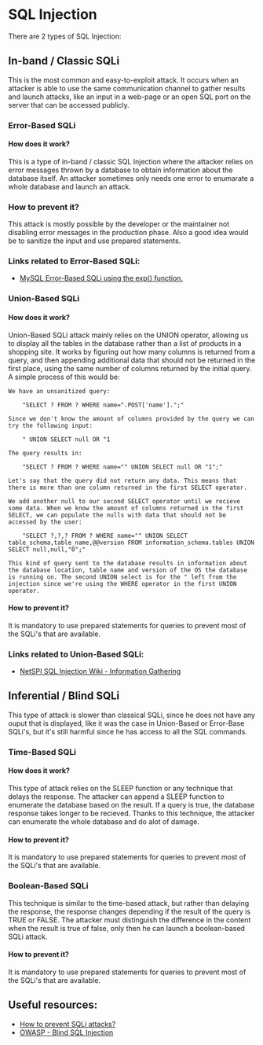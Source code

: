 # SQL Injection

There are 2 types of SQL Injection:

## In-band / Classic SQLi

This is the most common and easy-to-exploit attack. It occurs when an attacker is able to use the same communication channel to gather results and launch attacks, like an input in a web-page or an open SQL port on the server that can be accessed publicly.

### **Error-Based SQLi**

#### How does it work?
This is a type of in-band / classic SQL Injection where the attacker relies on error messages thrown by a database to obtain information about the database itself. An attacker sometimes only needs one error to enumarate a whole database and launch an attack.

### How to prevent it?
This attack is mostly possible by the developer or the maintainer not disabling error messages in the production phase. Also a good idea would be to sanitize the input and use prepared statements.

### Links related to Error-Based SQLi:
- [MySQL Error-Based SQLi using the exp() function.](https://www.exploit-db.com/docs/english/37953-mysql-error-based-sql-injection-using-exp.pdf)

### **Union-Based SQLi**

#### How does it work?
Union-Based SQLi attack mainly relies on the UNION operator, allowing us to display all the tables in the database rather than a list of products in a shopping site. It works by figuring out how many columns is returned from a query, and then appending additional data that should not be returned in the first place, using the same number of columns returned by the initial query. A simple process of this would be:
```
We have an unsanitized query:

    "SELECT ? FROM ? WHERE name=".POST['name'].";"

Since we don't know the amount of columns provided by the query we can try the following input: 

    " UNION SELECT null OR "1

The query results in:

    "SELECT ? FROM ? WHERE name="" UNION SELECT null OR "1";"

Let's say that the query did not return any data. This means that there is more than one column returned in the first SELECT operator.

We add another null to our second SELECT operator until we recieve some data. When we know the amount of columns returned in the first SELECT, we can populate the nulls with data that should not be accessed by the user:

    "SELECT ?,?,? FROM ? WHERE name="" UNION SELECT table_schema,table_name,@@version FROM information_schema.tables UNION SELECT null,null,"0";"

This kind of query sent to the database results in information about the database location, table name and version of the OS the database is running on. The second UNION select is for the " left from the injection since we're using the WHERE operator in the first UNION operator.
```
#### How to prevent it?
It is mandatory to use prepared statements for queries to prevent most of the SQLi's that are available.

### Links related to Union-Based SQLi:
- [NetSPI SQL Injection Wiki - Information Gathering](https://sqlwiki.netspi.com/attackQueries/informationGathering/#mysql)

## Inferential / Blind SQLi

This type of attack is slower than classical SQLi, since he does not have any ouput that is displayed, like it was the case in Union-Based or Error-Base SQLi's, but it's still harmful since he has access to all the SQL commands.

### **Time-Based SQLi**

#### How does it work?

This type of attack relies on the SLEEP function or any technique that delays the response. The attacker can append a SLEEP function to enumerate the database based on the result. If a query is true, the database response takes longer to be recieved. Thanks to this technique, the attacker can enumerate the whole database and do alot of damage.

#### How to prevent it?
It is mandatory to use prepared statements for queries to prevent most of the SQLi's that are available.

### **Boolean-Based SQLi**

This technique is similar to the time-based attack, but rather than delaying the response, the response changes depending if the result of the query is TRUE or FALSE. The attacker must distinguish the difference in the content when the result is true of false, only then he can launch a boolean-based SQLi attack.

#### How to prevent it?
It is mandatory to use prepared statements for queries to prevent most of the SQLi's that are available.


## Useful resources:
- [How to prevent SQLi attacks?](https://www.esecurityplanet.com/threats/how-to-prevent-sql-injection-attacks.html)
- [OWASP - Blind SQL Injection](https://owasp.org/www-community/attacks/Blind_SQL_Injection)